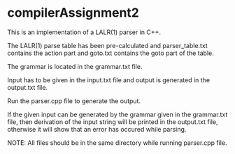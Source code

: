 # compilerAssignment2

This is an implementation of a LALR(1) parser in C++.

The LALR(1) parse table has been pre-calculated and parser_table.txt contains the action part and goto.txt contains the goto part of the table.

The grammar is located in the grammar.txt file.

Input has to be given in the input.txt file and output is generated in the output.txt file.

Run the parser.cpp file to generate the output.

If the given input can be generated by the grammar given in the grammar.txt file, then derivation of the input string will be printed in the output.txt file,
otherwise it will show that an error has occured while parsing.

NOTE: All files should be in the same directory while running parser.cpp file.


